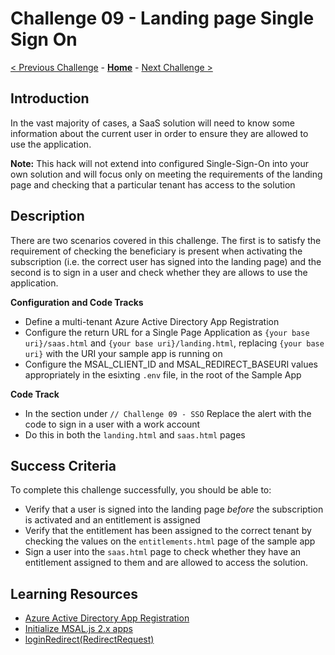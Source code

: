 # Challenge 09 - Landing page Single Sign On

[< Previous Challenge](./Challenge-08.md) - **[Home](../README.md)** - [Next Challenge >](./Challenge-10.md)

## Introduction

In the vast majority of cases, a SaaS solution will need to know some information about the current user in order to ensure they are allowed to use the application.

**Note:** This hack will not extend into configured Single-Sign-On into your own solution and will focus only on meeting the requirements of the landing page and checking that a particular tenant has access to the solution

## Description

There are two scenarios covered in this challenge. The first is to satisfy the requirement of checking the beneficiary is present when activating the subscription (i.e. the correct user has signed into the landing page) and the second is to sign in a user and check whether they are allows to use the application.

**Configuration and Code Tracks**

- Define a multi-tenant Azure Active Directory App Registration
- Configure the return URL for a Single Page Application as `{your base uri}/saas.html` and `{your base uri}/landing.html`, replacing `{your base uri}` with the URI your sample app is running on
- Configure the MSAL_CLIENT_ID and MSAL_REDIRECT_BASEURI values appropriately in the esixting `.env` file, in the root of the Sample App

**Code Track**

- In the section under `// Challenge 09 - SSO` Replace the alert with the code to sign in a user with a work account
- Do this in both the `landing.html` and `saas.html` pages

## Success Criteria

To complete this challenge successfully, you should be able to:
- Verify that a user is signed into the landing page _before_ the subscription is activated and an entitlement is assigned
- Verify that the entitlement has been assigned to the correct tenant by checking the values on the `entitlements.html` page of the sample app
- Sign a user into the `saas.html` page to check whether they have an entitlement assigned to them and are allowed to access the solution.

## Learning Resources

- [Azure Active Directory App Registration](https://docs.microsoft.com/en-us/azure/active-directory/develop/quickstart-register-app)
- [Initialize MSAL.js 2.x apps](https://learn.microsoft.com/en-us/azure/active-directory/develop/msal-js-initializing-client-applications#initialize-msaljs-2x-apps)
- [loginRedirect(RedirectRequest)](https://learn.microsoft.com/en-us/javascript/api/@azure/msal-browser/publicclientapplication#@azure-msal-browser-publicclientapplication-loginredirect)